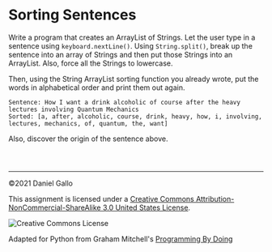 # Sorting Sentences


Write a program that creates an ArrayList of Strings.
Let the user type in a sentence using `keyboard.nextLine()`.
Using `String.split()`, break up the sentence into an array of
Strings and then put those Strings into an ArrayList. Also, force all
the Strings to lowercase.


Then, using the String ArrayList sorting function you already wrote,
put the words in alphabetical order and print them out again.



```
Sentence: How I want a drink alcoholic of course after the heavy lectures involving Quantum Mechanics
Sorted: [a, after, alcoholic, course, drink, heavy, how, i, involving, lectures, mechanics, of, quantum, the, want]

```

Also, discover the origin of the sentence above.



```



```



---


©2021 Daniel Gallo


This assignment is licensed under a
[Creative Commons Attribution-NonCommercial-ShareAlike 3.0 United States License](https://creativecommons.org/licenses/by-nc-sa/3.0/us/deed.en_US).  

![Creative Commons License](images/by-nc-sa.png)





Adapted for Python from Graham Mitchell's [Programming By Doing](https://programmingbydoing.com/)